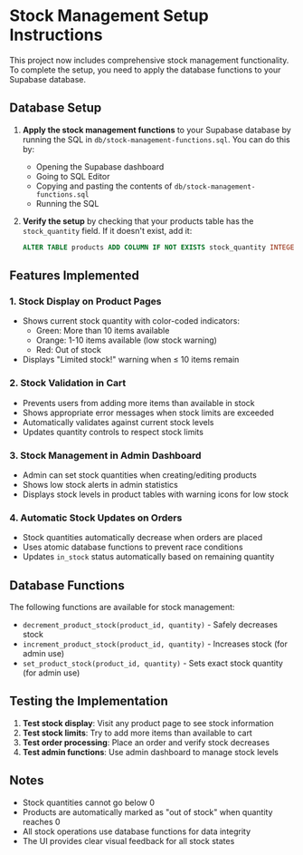 # Stock Management Setup Instructions

This project now includes comprehensive stock management functionality. To complete the setup, you need to apply the database functions to your Supabase database.

## Database Setup

1. **Apply the stock management functions** to your Supabase database by running the SQL in `db/stock-management-functions.sql`. You can do this by:

   - Opening the Supabase dashboard
   - Going to SQL Editor
   - Copying and pasting the contents of `db/stock-management-functions.sql`
   - Running the SQL

2. **Verify the setup** by checking that your products table has the `stock_quantity` field. If it doesn't exist, add it:
   ```sql
   ALTER TABLE products ADD COLUMN IF NOT EXISTS stock_quantity INTEGER DEFAULT 0;
   ```

## Features Implemented

### 1. Stock Display on Product Pages

- Shows current stock quantity with color-coded indicators:
  - Green: More than 10 items available
  - Orange: 1-10 items available (low stock warning)
  - Red: Out of stock
- Displays "Limited stock!" warning when ≤ 10 items remain

### 2. Stock Validation in Cart

- Prevents users from adding more items than available in stock
- Shows appropriate error messages when stock limits are exceeded
- Automatically validates against current stock levels
- Updates quantity controls to respect stock limits

### 3. Stock Management in Admin Dashboard

- Admin can set stock quantities when creating/editing products
- Shows low stock alerts in admin statistics
- Displays stock levels in product tables with warning icons for low stock

### 4. Automatic Stock Updates on Orders

- Stock quantities automatically decrease when orders are placed
- Uses atomic database functions to prevent race conditions
- Updates `in_stock` status automatically based on remaining quantity

## Database Functions

The following functions are available for stock management:

- `decrement_product_stock(product_id, quantity)` - Safely decreases stock
- `increment_product_stock(product_id, quantity)` - Increases stock (for admin use)
- `set_product_stock(product_id, quantity)` - Sets exact stock quantity (for admin use)

## Testing the Implementation

1. **Test stock display**: Visit any product page to see stock information
2. **Test stock limits**: Try to add more items than available to cart
3. **Test order processing**: Place an order and verify stock decreases
4. **Test admin functions**: Use admin dashboard to manage stock levels

## Notes

- Stock quantities cannot go below 0
- Products are automatically marked as "out of stock" when quantity reaches 0
- All stock operations use database functions for data integrity
- The UI provides clear visual feedback for all stock states
